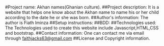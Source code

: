 #Project name:
Akhan names(Ghanian culture).
##Project description:
It is a website that helps one know about the Akhan name to name his or her child according to the date he or she was born.
##Author's information:
The author is Fiath Iminza
##Setup instructions:
##BDD:
##Technologies used:
The Technologies used to create this website include Javascript,HTML,CSS and bootstrap.
##Contact information:
One can contact me via email through faithjacks63@gmail.com
##License and Copyright information.
